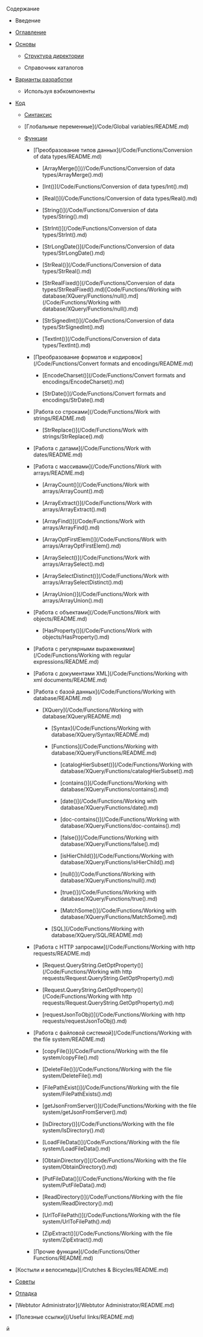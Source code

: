 Содержание

* Введение

* [Оглавление](chapters/contents.md)

* [Основы](/Basics/README.md)

  * [Структура директории](chapters/1-1.md)

  * Справочник каталогов

* [Варианты разработки](варианты-разработки.md)

  * Используя вэбкомпоненты

* [Код](/Code/README.md)

  * [Синтаксис](/Code/Syntax/README.md)

  * [Глобальные переменные](/Code/Global variables/README.md)

  * [Функции](/Code/Functions/README.md)

    * [Преобразование типов данных](/Code/Functions/Conversion of data types/README.md)

      * [ArrayMerge\(\)](//Code/Functions/Conversion of data types/ArrayMerge\(\).md)

      * [Int\(\)](/Code/Functions/Conversion of data types/Int\(\).md)

      * [Real\(\)](/Code/Functions/Conversion of data types/Real\(\).md)

      * [String\(\)](/Code/Functions/Conversion of data types/String\(\).md)

      * [StrInt\(\)](/Code/Functions/Conversion of data types/StrInt\(\).md)

      * [StrLongDate\(\)](/Code/Functions/Conversion of data types/StrLongDate\(\).md)

      * [StrReal\(\)](/Code/Functions/Conversion of data types/StrReal\(\).md)

      * [StrRealFixed\(\)](/Code/Functions/Conversion of data types/StrRealFixed\(\).md)[Code/Functions/Working with database/XQuery/Functions/null\(\).md](/Code/Functions/Working with database/XQuery/Functions/null\(\).md)

      * [StrSignedInt\(\)](/Code/Functions/Conversion of data types/StrSignedInt\(\).md)

      * [TextInt\(\)](/Code/Functions/Conversion of data types/TextInt\(\).md)

    * [Преобразование форматов и кодировок](/Code/Functions/Convert formats and encodings/README.md)

      * [EncodeCharset\(\)](/Code/Functions/Convert formats and encodings/EncodeCharset\(\).md)

      * [StrDate\(\)](/Code/Functions/Convert formats and encodings/StrDate\(\).md)

    * [Работа со строками](/Code/Functions/Work with strings/README.md)

      * [StrReplace\(\)](/Code/Functions/Work with strings/StrReplace\(\).md)

    * [Работа с датами](/Code/Functions/Work with dates/README.md)

    * [Работа с массивами](/Code/Functions/Work with arrays/README.md)

      * [ArrayCount\(\)](/Code/Functions/Work with arrays/ArrayCount\(\).md)

      * [ArrayExtract\(\)](/Code/Functions/Work with arrays/ArrayExtract\(\).md)

      * [ArrayFind\(\)](/Code/Functions/Work with arrays/ArrayFind\(\).md)

      * [ArrayOptFirstElem\(\)](/Code/Functions/Work with arrays/ArrayOptFirstElem\(\).md)

      * [ArraySelect\(\)](/Code/Functions/Work with arrays/ArraySelect\(\).md)

      * [ArraySelectDistinct\(\)](/Code/Functions/Work with arrays/ArraySelectDistinct\(\).md)

      * [ArrayUnion\(\)](/Code/Functions/Work with arrays/ArrayUnion\(\).md)

    * [Работа с объектами](/Code/Functions/Work with objects/README.md)

      * [HasProperty\(\)](/Code/Functions/Work with objects/HasProperty\(\).md)

    * [Работа с регулярными выражениями](/Code/Functions/Working with regular expressions/README.md)

    * [Работа с документами XML](/Code/Functions/Working with xml documents/README.md)

    * [Работа с базой данных](/Code/Functions/Working with database/README.md)

      * [XQuery](/Code/Functions/Working with database/XQuery/README.md)

        * [Syntax](/Code/Functions/Working with database/XQuery/Syntax/README.md)

        * [Functions](/Code/Functions/Working with database/XQuery/Functions/README.md)

          * [catalogHierSubset\(\)](/Code/Functions/Working with database/XQuery/Functions/catalogHierSubset\(\).md)

          * [contains\(\)](/Code/Functions/Working with database/XQuery/Functions/contains\(\).md)

          * [date\(\)](/Code/Functions/Working with database/XQuery/Functions/date\(\).md)

          * [doc-contains\(\)](/Code/Functions/Working with database/XQuery/Functions/doc-contains\(\).md)

          * [false\(\)](/Code/Functions/Working with database/XQuery/Functions/false\(\).md)

          * [isHierChild\(\)](/Code/Functions/Working with database/XQuery/Functions/isHierChild\(\).md)

          * [null\(\)](/Code/Functions/Working with database/XQuery/Functions/null\(\).md)

          * [true\(\)](/Code/Functions/Working with database/XQuery/Functions/true\(\).md)

          * [MatchSome\(\)](/Code/Functions/Working with database/XQuery/Functions/МatchSome\(\).md)

        * [SQL](/Code/Functions/Working with database/XQuery/SQL/README.md)

    * [Работа с HTTP запросами](/Code/Functions/Working with http requests/README.md)

      * [Request.QueryString.GetOptProperty\(\)](/Code/Functions/Working with http requests/Request.QueryString.GetOptProperty\(\).md)

      * [Request.QueryString.GetOptProperty\(\)](/Code/Functions/Working with http requests/Request.QueryString.GetOptProperty\(\).md)

      * [requestJsonToObj\(\)](/Code/Functions/Working with http requests/requestJsonToObj\(\).md)

    * [Работа с файловой системой](/Code/Functions/Working with the file system/README.md)

      * [copyFile\(\)](/Code/Functions/Working with the file system/copyFile\(\).md)

      * [DeleteFile\(\)](/Code/Functions/Working with the file system/DeleteFile\(\).md)

      * [FilePathExist\(\)](/Code/Functions/Working with the file system/FilePathExists\(\).md)

      * [getJsonFromServer\(\)](/Code/Functions/Working with the file system/getJsonFromServer\(\).md)

      * [IsDirectory\(\)](/Code/Functions/Working with the file system/IsDirectory\(\).md)

      * [LoadFileData\(\)](/Code/Functions/Working with the file system/LoadFileData\(\).md)

      * [ObtainDirectory\(\)](/Code/Functions/Working with the file system/ObtainDirectory\(\).md)

      * [PutFileData\(\)](/Code/Functions/Working with the file system/PutFileData\(\).md)

      * [ReadDirectory\(\)](/Code/Functions/Working with the file system/ReadDirectory\(\).md)

      * [UrlToFilePath\(\)](/Code/Functions/Working with the file system/UrlToFilePath\(\).md)

      * [ZipExtract\(\)](/Code/Functions/Working with the file system/ZipExtract\(\).md)

    * [Прочие функции](/Code/Functions/Other Functions/README.md)

* [Костыли и велосипеды](/Crutches & Bicycles/README.md)

* [Советы](/Advice/README.md)

* [Отладка](/Debugging/README.md)

* [Webtutor Administrator](/Webtutor Administrator/README.md)

* [Полезные ссылки](/Useful links/README.md)

й


